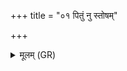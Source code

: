 +++
title = "०१ पितुं नु स्तोषम्"

+++
<details><summary>मूलम् (GR)</summary>

पितुं नु स्तोषं  
महो धर्माणं तविषीम् ।  
यस्य त्रितो व्य् ओजसा  
वृत्रं विपर्वम् अर्दयत् ॥
</details>